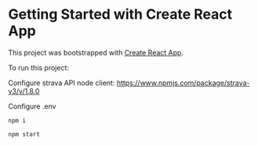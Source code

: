 # Getting Started with Create React App

This project was bootstrapped with [Create React App](https://github.com/facebook/create-react-app).

To run this project: 

Configure strava API node client: https://www.npmjs.com/package/strava-v3/v/1.8.0

Configure .env

```npm i```

```npm start```